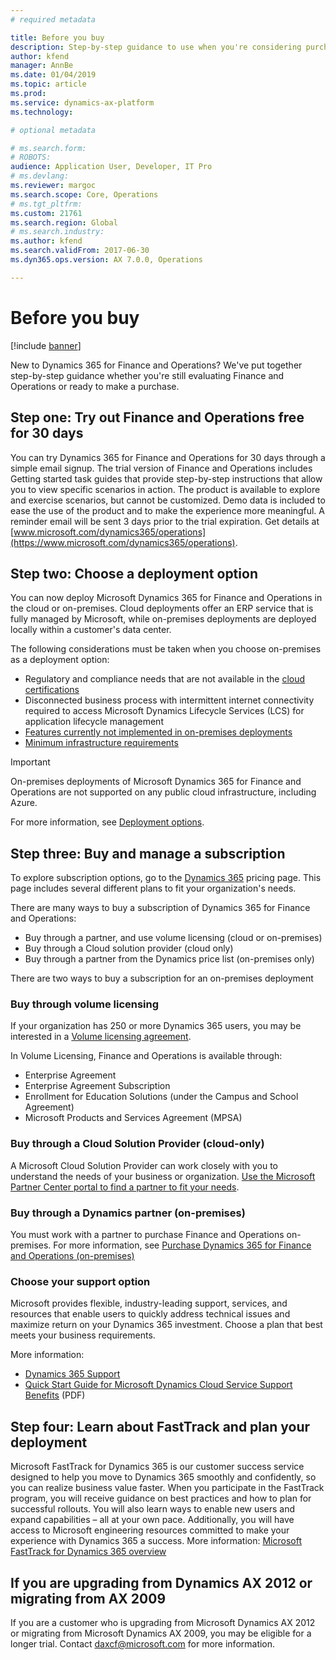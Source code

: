 ```yaml
---
# required metadata

title: Before you buy
description: Step-by-step guidance to use when you're considering purchasing Dynamics 365 for Finance and Operations.  
author: kfend
manager: AnnBe
ms.date: 01/04/2019
ms.topic: article
ms.prod: 
ms.service: dynamics-ax-platform
ms.technology: 

# optional metadata

# ms.search.form:
# ROBOTS: 
audience: Application User, Developer, IT Pro
# ms.devlang: 
ms.reviewer: margoc
ms.search.scope: Core, Operations
# ms.tgt_pltfrm: 
ms.custom: 21761
ms.search.region: Global
# ms.search.industry: 
ms.author: kfend
ms.search.validFrom: 2017-06-30
ms.dyn365.ops.version: AX 7.0.0, Operations

---
```


# Before you buy

[!include [banner](../includes/banner.md)]

New to Dynamics 365 for Finance and Operations? We've put together step-by-step guidance whether you're still evaluating Finance and Operations or ready to make a purchase.

## Step one: Try out Finance and Operations free for 30 days

You can try Dynamics 365 for Finance and Operations for 30 days through a simple email signup. The trial version of Finance and Operations includes Getting started task guides that provide step-by-step instructions that allow you to view specific scenarios in action. The product is available to explore and exercise scenarios, but cannot be customized. Demo data is included to ease the use of the product and to make the experience more meaningful. A reminder email will be sent 3 days prior to the trial expiration. Get details at [www.microsoft.com/dynamics365/operations](https://www.microsoft.com/dynamics365/operations).

## Step two: Choose a deployment option

You can now deploy Microsoft Dynamics 365 for Finance and Operations in the cloud or on-premises. Cloud deployments offer an ERP service that is fully managed by Microsoft, while on-premises deployments are deployed locally within a customer's data center.

The following considerations must be taken when you choose on-premises as a deployment option:

- Regulatory and compliance needs that are not available in the [cloud certifications](https://explore.dynamics.com/operations/microsoft-dynamics-365-for-operations-certification-priorities)
- Disconnected business process with intermittent internet connectivity required to access Microsoft Dynamics Lifecycle Services (LCS) for application lifecycle management
- [Features currently not implemented in on-premises deployments](features-not-implemented-on-prem.md)
- [Minimum infrastructure requirements](system-requirements-on-prem.md#minimum-infrastructure-requirements)

> [!IMPORTANT]
> On-premises deployments of Microsoft Dynamics 365 for Finance and Operations are not supported on any public cloud infrastructure, including Azure.

For more information, see [Deployment options](../../dev-itpro/deployment/choose-deployment-type.md).

## Step three: Buy and manage a subscription

To explore subscription options, go to the [Dynamics 365](https://www.microsoft.com/dynamics365/pricing) pricing page. This page includes several different plans to fit your organization's needs.

There are many ways to buy a subscription of Dynamics 365 for Finance and Operations:

- Buy through a partner, and use volume licensing (cloud or on-premises)
- Buy through a Cloud solution provider (cloud only)
- Buy through a partner from the Dynamics price list (on-premises only)

There are two ways to buy a subscription for an on-premises deployment

### Buy through volume licensing

If your organization has 250 or more Dynamics 365 users, you may be interested in a [Volume licensing agreement](https://www.microsoft.com/en-us/Licensing/product-licensing/dynamics365).

In Volume Licensing, Finance and Operations is available through:

- Enterprise Agreement
- Enterprise Agreement Subscription
- Enrollment for Education Solutions (under the Campus and School Agreement)
- Microsoft Products and Services Agreement (MPSA)

### Buy through a Cloud Solution Provider (cloud-only)

A Microsoft Cloud Solution Provider can work closely with you to understand the needs of your business or organization. [Use the Microsoft Partner Center portal to find a partner to fit your needs](https://partnercenter.microsoft.com/partner/home).

### Buy through a Dynamics partner (on-premises)

You must work with a partner to purchase Finance and Operations on-premises. For more information, see [Purchase Dynamics 365 for Finance and Operations (on-premises)](purchase-on-premises.md)

### Choose your support option

Microsoft provides flexible, industry-leading support, services, and resources that enable users to quickly address technical issues and maximize return on your Dynamics 365 investment. Choose a plan that best meets your business requirements.

More information:

- [Dynamics 365 Support](https://www.microsoft.com/dynamics365/support)
- [Quick Start Guide for Microsoft Dynamics Cloud Service Support Benefits](http://go.microsoft.com/fwlink/?LinkId=530335) (PDF)

## Step four: Learn about FastTrack and plan your deployment

Microsoft FastTrack for Dynamics 365 is our customer success service designed to help you move to Dynamics 365 smoothly and confidently, so you can realize business value faster. When you participate in the FastTrack program, you will receive guidance on best practices and how to plan for successful rollouts. You will also learn ways to enable new users and expand capabilities – all at your own pace. Additionally, you will have access to Microsoft engineering resources committed to make your experience with Dynamics 365 a success. More information: [Microsoft FastTrack for Dynamics 365 overview](fasttrack-dynamics-365-overview.md)

## If you are upgrading from Dynamics AX 2012 or migrating from AX 2009

If you are a customer who is upgrading from Microsoft Dynamics AX 2012 or migrating from Microsoft Dynamics AX 2009, you may be eligible for a longer trial. Contact <daxcf@microsoft.com> for more information.
